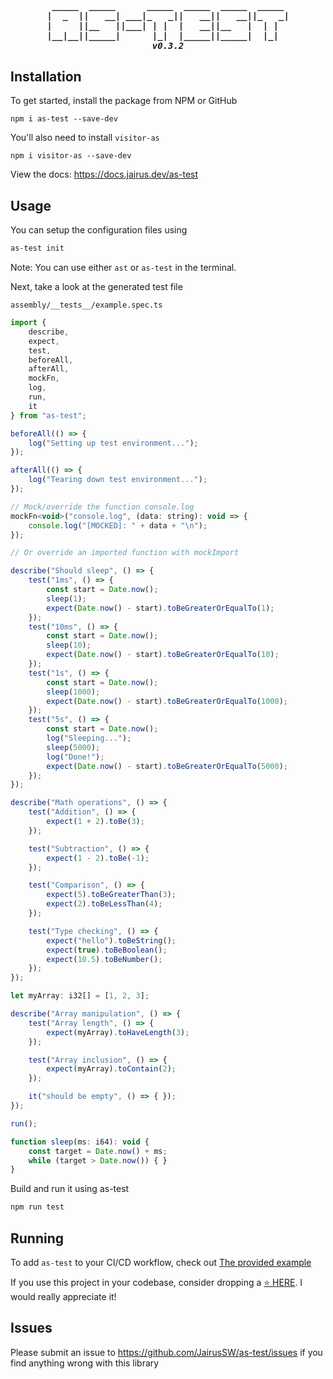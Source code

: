 <h5 align="center">
<pre> _____  _____      _____  _____  _____  _____ 
|  _  ||   __| ___|_   _||   __||   __||_   _|
|     ||__   ||___| | |  |   __||__   |  | |  
|__|__||_____|      |_|  |_____||_____|  |_|  
v0.3.2
</pre>
</h5>

## Installation

To get started, install the package from NPM or GitHub

`npm i as-test --save-dev`

You'll also need to install `visitor-as`

`npm i visitor-as --save-dev`

View the docs: https://docs.jairus.dev/as-test

## Usage

You can setup the configuration files using

```bash
as-test init
```

Note: You can use either `ast` or `as-test` in the terminal.

Next, take a look at the generated test file

`assembly/__tests__/example.spec.ts`

```js
import {
    describe,
    expect,
    test,
    beforeAll,
    afterAll,
    mockFn,
    log,
    run,
    it
} from "as-test";

beforeAll(() => {
    log("Setting up test environment...");
});

afterAll(() => {
    log("Tearing down test environment...");
});

// Mock/override the function console.log
mockFn<void>("console.log", (data: string): void => {
    console.log("[MOCKED]: " + data + "\n");
});

// Or override an imported function with mockImport

describe("Should sleep", () => {
    test("1ms", () => {
        const start = Date.now();
        sleep(1);
        expect(Date.now() - start).toBeGreaterOrEqualTo(1);
    });
    test("10ms", () => {
        const start = Date.now();
        sleep(10);
        expect(Date.now() - start).toBeGreaterOrEqualTo(10);
    });
    test("1s", () => {
        const start = Date.now();
        sleep(1000);
        expect(Date.now() - start).toBeGreaterOrEqualTo(1000);
    });
    test("5s", () => {
        const start = Date.now();
        log("Sleeping...");
        sleep(5000);
        log("Done!");
        expect(Date.now() - start).toBeGreaterOrEqualTo(5000);
    });
});

describe("Math operations", () => {
    test("Addition", () => {
        expect(1 + 2).toBe(3);
    });

    test("Subtraction", () => {
        expect(1 - 2).toBe(-1);
    });

    test("Comparison", () => {
        expect(5).toBeGreaterThan(3);
        expect(2).toBeLessThan(4);
    });

    test("Type checking", () => {
        expect("hello").toBeString();
        expect(true).toBeBoolean();
        expect(10.5).toBeNumber();
    });
});

let myArray: i32[] = [1, 2, 3];

describe("Array manipulation", () => {
    test("Array length", () => {
        expect(myArray).toHaveLength(3);
    });

    test("Array inclusion", () => {
        expect(myArray).toContain(2);
    });

    it("should be empty", () => { });
});

run();

function sleep(ms: i64): void {
    const target = Date.now() + ms;
    while (target > Date.now()) { }
}
```

Build and run it using as-test

```bash
npm run test
```

## Running

To add `as-test` to your CI/CD workflow, check out [The provided example](https://github.com/JairusSW/as-test/blob/main/.github/workflows/nodejs.yml)

If you use this project in your codebase, consider dropping a [⭐ HERE](https://github.com/JairusSW/as-test). I would really appreciate it!

## Issues

Please submit an issue to https://github.com/JairusSW/as-test/issues if you find anything wrong with this library

